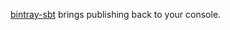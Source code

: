 [bintray-sbt](https://github.com/softprops/bintray-sbt#readme) brings publishing back to your console.


